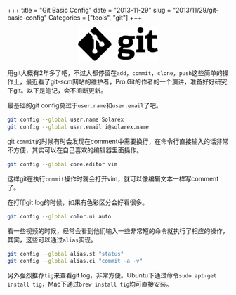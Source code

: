 +++
title = "Git Basic Config"
date = "2013-11-29"
slug = "2013/11/29/git-basic-config"
Categories = ["tools", "git"]
+++
<center><p><img src="/images/git-logo-black.png" width="182" height="76" alt="git"></p></center>

用git大概有2年多了吧，不过大都停留在``add``，``commit``，``clone``，``push``这些简单的操作上，最近看了git-scm网站的维护者，Pro.Git的作者的一个演讲，准备好好研究下git。以下是笔记，会不间断更新。

最基础的git config莫过于``user.name``和``user.email``了吧。
```bash
git config --global user.name Solarex
git config --global user.email i@solarex.name
```

git ``commit``的时候有时会发现在comment中需要换行，在命令行直接输入的话非常不方便，其实可以在自己喜欢的编辑器里面操作。
```bash 
git config --global core.editor vim
```
这样git在执行``commit``操作时就会打开vim，就可以像编辑文本一样写comment了。

在打印git log的时候，如果有色彩区分会好看很多。
```bash
git config --global color.ui auto
```

看一些视频的时候，经常会看到他们输入一些非常短的命令就执行了相应的操作，其实，这些可以通过``alias``实现。
```bash
git config --global alias.st "status"
git config --global alias.ci "commit -a -v"
```

另外强烈推荐``tig``来查看git log，非常方便。Ubuntu下通过命令``sudo apt-get install tig``，Mac下通过``brew install tig``均可直接安装。
